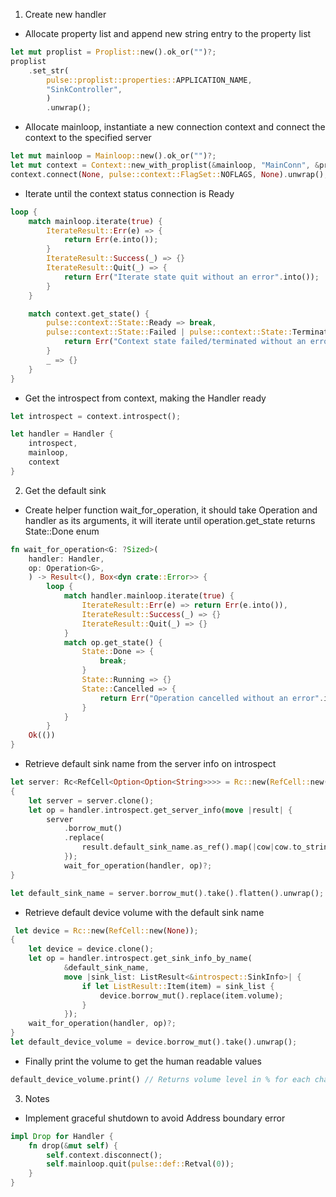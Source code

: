 1. Create new handler
- Allocate property list and append new string entry to the property list

```rust
let mut proplist = Proplist::new().ok_or("")?;
proplist
	.set_str(
		pulse::proplist::properties::APPLICATION_NAME,
		"SinkController",
		)
		.unwrap();
```

- Allocate mainloop, instantiate a new connection context and connect the context to the specified server

```rust
let mut mainloop = Mainloop::new().ok_or("")?;
let mut context = Context::new_with_proplist(&mainloop, "MainConn", &proplist).unwrap();
context.connect(None, pulse::context::FlagSet::NOFLAGS, None).unwrap();
```

- Iterate until the context status connection is Ready

```rust
loop {
	match mainloop.iterate(true) {
		IterateResult::Err(e) => {
			return Err(e.into());
		}
		IterateResult::Success(_) => {}
		IterateResult::Quit(_) => {
			return Err("Iterate state quit without an error".into());
		}
	}

	match context.get_state() {
		pulse::context::State::Ready => break,
		pulse::context::State::Failed | pulse::context::State::Terminated => {
			return Err("Context state failed/terminated without an error".into());
		}
		_ => {}
	}
}
```

-  Get the introspect from context, making the Handler ready


```rust
let introspect = context.introspect();

let handler = Handler {
	introspect,
	mainloop,
	context
}
```

2. Get the default sink
- Create helper function wait_for_operation, it should take Operation and handler as its arguments, it will iterate until operation.get_state returns State::Done enum

```rust
fn wait_for_operation<G: ?Sized>(
	handler: Handler,
	op: Operation<G>,
    ) -> Result<(), Box<dyn crate::Error>> {
		loop {
			match handler.mainloop.iterate(true) {
				IterateResult::Err(e) => return Err(e.into()),
                IterateResult::Success(_) => {}
                IterateResult::Quit(_) => {}
            }
            match op.get_state() {
                State::Done => {
                    break;
                }
                State::Running => {}
                State::Cancelled => {
                    return Err("Operation cancelled without an error".into());
                }
            }
        }
    Ok(())
}
```

- Retrieve default sink name from the server info on introspect

```rust
let server: Rc<RefCell<Option<Option<String>>>> = Rc::new(RefCell::new(Some(None)));
{
	let server = server.clone();
    let op = handler.introspect.get_server_info(move |result| {
	    server
            .borrow_mut()         
            .replace(
	            result.default_sink_name.as_ref().map(|cow|cow.to_string()));
            });
            wait_for_operation(handler, op)?;
}

let default_sink_name = server.borrow_mut().take().flatten().unwrap();
```

- Retrieve default device volume with the default sink name

```rust
 let device = Rc::new(RefCell::new(None));
{
	let device = device.clone();
    let op = handler.introspect.get_sink_info_by_name(
			&default_sink_name,
            move |sink_list: ListResult<&introspect::SinkInfo>| {
	            if let ListResult::Item(item) = sink_list {
	                device.borrow_mut().replace(item.volume);
                }
            });
    wait_for_operation(handler, op)?;
}
let default_device_volume = device.borrow_mut().take().unwrap();
```

- Finally print the volume to get the human readable values

```rust
default_device_volume.print() // Returns volume level in % for each channel
```

3. Notes
- Implement graceful shutdown to avoid Address boundary error

```rust
impl Drop for Handler {
    fn drop(&mut self) {
        self.context.disconnect();
        self.mainloop.quit(pulse::def::Retval(0));
    }
}
```

